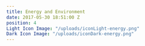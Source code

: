 ```yaml
---
title: Energy and Environment
date: 2017-05-30 18:51:00 Z
position: 4
Light Icon Image: "/uploads/iconLight-energy.png"
Dark Icon Image: "/uploads/iconDark-energy.png"
---
```


